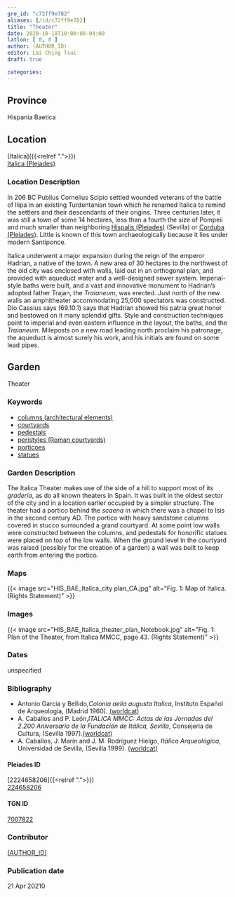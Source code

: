```yaml
---
gre_id: "c72ff9e782"
aliases: [/id/c72ff9e782]
title: "Theater"
date: 2020-10-18T10:00:00-04:00
latlon: [ 0, 0 ]
author: (AUTHOR_ID)
editor: Lai Ching Tsui
draft: true

categories:
---
```


## Province
Hispania Baetica

<!--### Province Description-->

<!-- DESCRIPTION -->


## Location

[Italica]({{<relref ".">}}) \
[Italica (Pleiades)](https://pleiades.stoa.org/places/256231)

### Location Description

In 206 BC Publius Cornelius Scipio settled wounded veterans of the battle of Ilipa in an existing Turdentanian town which he renamed Italica to remind the settlers and their descendants of their origins.  Three centuries later, it was still a town of some 14 hectares, less than a fourth the size of Pompeii and much smaller than neighboring [Hispalis (Pleiades)](https://pleiades.stoa.org/places/256210) (Sevilla) or [Corduba (Pleiades)](https://pleiades.stoa.org/places/256128).  Little is known of this town archaeologically because it lies under modern Santiponce.

Italica underwent a major expansion during the reign of the emperor Hadrian, a native of the town. A new area of 30 hectares to the northwest of the old city was enclosed with walls, laid out in an orthogonal plan, and provided with aqueduct water and a well-designed sewer system. Imperial-style baths were built, and a vast and innovative monument to Hadrian’s adopted father Trajan, the *Traianeum*, was erected.  Just north of the new walls an amphitheater accommodating 25,000 spectators was constructed. Dio Cassius says (69.10.1) says that Hadrian showed his patria great honor and bestowed on it many splendid gifts. Style and construction techniques point to imperial and even eastern influence in the layout, the baths, and the *Traianeum*.  Mileposts on a new road leading north proclaim his patronage, the aqueduct is almost surely his work, and his initials are found on some lead pipes.

## Garden

Theater

### Keywords

- [columns (architectural elements)](http://vocab.getty.edu/page/aat/300001571)
- [courtyards](http://vocab.getty.edu/page/aat/300004095)
- [pedestals](http://vocab.getty.edu/page/aat/300001744)
- [peristyles (Roman courtyards)](http://vocab.getty.edu/page/aat/300004029)
- [porticoes](http://vocab.getty.edu/page/aat/300004145)
- [statues](http://vocab.getty.edu/page/aat/300047600)



### Garden Description

The Italica Theater makes use of the side of a hill to support most of its *gradería*, as do all known theaters in Spain.  It was built in the oldest sector of the city and in a location earlier occupied by a simpler structure.  The theater had a portico behind the *scaena* in which there was a chapel to Isis in the second century AD.  The portico with heavy sandstone columns covered in stucco surrounded a grand courtyard.  At some point low walls were constructed between the columns, and pedestals for honorific statues were placed on top of the low walls.  When the ground level in the courtyard was raised (possibly for the creation of a garden) a wall was built to keep earth from entering the portico.


### Maps

{{< image src="HIS_BAE_Italica_city plan_CA.jpg" alt="Fig. 1: Map of Italica. (Rights Statement)" >}}

### Images


{{< image src="HIS_BAE_Italica_theater_plan_Notebook.jpg" alt="Fig. 1: Plan of the Theater, from Italica MMCC, page 43. (Rights Statement)" >}}



### Dates

unspecified

### Bibliography

* Antonio Garcia y Bellido,*Colonia aelia augusta Italica*, Instituto Español de Arqueologia, (Madrid 1960). [(worldcat)](http://www.worldcat.org/oclc/882602957)
* A. Caballos and P. León,*ITALICA MMCC: Actas de las Jornadas del 2.200 Aniversario de la Fundación de Itálica, Sevilla*, Consejeria de Cultura, (Sevilla 1997).[(worldcat)](http://www.worldcat.org/oclc/638777432)
* A. Caballos, J. Marín and J. M. Rodríguez Hielgo, *Itálica Arqueológica*, Universidad de Sevilla, (Sevilla 1999). [(worldcat)](http://www.worldcat.org/oclc/916989580)




<!--#### Periodo ID-->

<!-- [PERIODO_ID](https://pleiades.stoa.org/places/PLEIADES_ID) -->

#### Pleiades ID
[2224658206]{{<relref ".">}}) \
[224658206](https://pleiades.stoa.org/places/224658206)

#### TGN ID
[7007822](http://vocab.getty.edu/page/tgn/7007822)

### Contributor
[(AUTHOR_ID)](link) <!-- - (ORCID: [xxx](link)) -->

### Publication date

21 Apr 20210